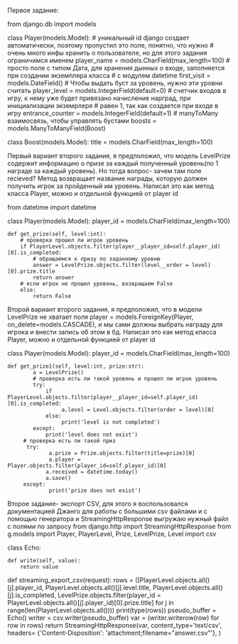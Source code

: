 Первое задание:

from django.db import models


class Player(models.Model):
    # уникальный id django создает автоматически, поэтому пропустил это поле, понятно, что нужно
    # очень много инфы хранить о пользователе, но для этого задания ограничимся именем
    player_name = models.CharField(max_length=100)
    # просто поле с типом Дата, для хранения дынных о входе, заполняется при создании экземпляра класса
    # с модулем datetime
    first_visit = models.DateField()
    # Чтобы выдать буст за уровень, нужно эти уровни считать
    player_level = models.IntegerField(default=0)
    # счетчик входов в игру, к нему уже будет привязано начисление нарград, при инициализации экземрлеря
    # равен 1, так как создается при входе в игру
    entrance_counter = models.IntegerField(default=1)
    # manyToMany взаимосвязь, чтобы управлять бустами
    boosts = models.ManyToManyField(Boost)


class Boost(models.Model):
    title = models.CharField(max_length=100)

Первый вариант второго задания, я предположил, что модель LevelPrize содержит информацию о призе за каждый полученный уровень(по 1 награде за каждый уровень). Но тогда вопрос- зачем там поле recieved? Метод возвращает название награды, которую должен получить игрок за пройденный им уровень. Написал это как метод класса Player, можно и отдельной функцией от player id


from datetime import datetime

class Player(models.Model):
    player_id = models.CharField(max_length=100)

    def get_prize(self, level:int):
        # проверка прошел ли игрок уровень
        if PlayerLevel.objects.filter(player__player_id=self.player_id)[0].is_completed:
            # обращаемся к призу по заданному уровню
            answer = LevelPrize.objects.filter(level__order = level)[0].prize.title
            return answer
        # если игрок не прошел уровень, возвращаем False
        else:
            return False


Второй вариант второго задания, я предположил, что в модели LevelPrize не хватает поля 
player = models.ForeignKey(Player, on_delete=models.CASCADE), и мы сами должны выбрать награду для игрока и внести запись об этом в бд. Написал это как метод класса Player, можно и отдельной функцией от player id

class Player(models.Model):
    	player_id = models.CharField(max_length=100)

	def get_prize1(self, level:int, prize:str):
    		a = LevelPrize()
    		# проверка есть ли такой уровень и прошел ли игрок уровень
    		try:
        		if PlayerLevel.objects.filter(player__player_id=self.player_id)[0].is_completed:
           			 a.level = Level.objects.filter(order = level)[0]
        		else:
           			 print('level is not completed')
    		except:
        		print('level does not exist')
   		 # проверка есть ли такой приз
  		  try:
       			 a.prize = Prize.objects.filter(title=prize)[0]
       			 a.player = Player.objects.filter(player_id=self.player_id)[0]
        		a.received = datetime.today()
        		a.save()
   		 except:
       			 print('prize does not exist')

Второе задание- экспорт CSV, для этого я воспользовался документацией Джанго для работы с большими csv файлами и с помощью генератора и StreamingHttpResponse выгружаю нужный файл с полями по запросу 
from django.http import StreamingHttpResponse
from g.models import Player, PlayerLevel, Prize, LevelPrize, Level
import csv

class Echo:


    def write(self, value):
        return value

def streaming_export_csv(request):
    rows = ([PlayerLevel.objects.all()[j].player_id,
               PlayerLevel.objects.all()[j].level.title,
               PlayerLevel.objects.all()[j].is_completed,
               LevelPrize.objects.filter(player_id = PlayerLevel.objects.all()[j].player_id)[0].prize.title]
               for j in range(len(PlayerLevel.objects.all())))
    print(type(rows))
    pseudo_buffer = Echo()
    writer = csv.writer(pseudo_buffer)
    var = (writer.writerow(row) for row in rows)
    return StreamingHttpResponse(var, content_type='text/csv',
                                 headers= {'Content-Disposition': 'attachment;filename="answer.csv"'}, )


